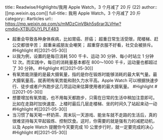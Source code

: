 title:: Readwise/Highlights/我用 Apple Watch，3 个月减了 20 斤 (22)
author:: [[mp.weixin.qq.com]]
full-title:: 我用 Apple Watch，3 个月减了 20 斤
category:: #articles
url:: https://mp.weixin.qq.com/s/mMDzCinVBkh5s6rar3LVHw?cmdid=XTBUDUYLPLF483

- 超重会导致各种身体疾病，比如胃癌、肝癌；
  超重日常生活受限，爬楼梯、赶公交都很辛苦；
  超重亲戚朋友会嘲笑；
  超重穿衣服不好看，社交会被排斥。 #Highlight #[[2021-05-30]]
- 以我为例，设置的是每日消耗 500 千卡、运动 30 分钟、每小时站立 1 分钟 12 次。而实践中，每日的消耗量基本都在 800～1000 千卡，运动量也都超过了 30 分钟。 #Highlight #[[2021-05-30]]
- 有氧势能测量的是最大摄氧量，指的是你在锻炼时能够消耗的最大氧气量。最大摄氧量高，就表明有氧势能和耐久力水平高。Apple Watch 可以根据快速步行、徒步或者户外跑步这几项运动来估算使用者的最大摄氧量。 #Highlight #[[2021-05-30]]
- 想要增加有氧势能，也不用每天都跑步，只需在日常的生活中稍加注意即可。比如在走路时加快速度、上楼时最后几层走楼梯、坐的时间久了站起来动一动 #Highlight #[[2021-05-30]]
- 当习惯了每天喝一杯奶茶、周末玩一天游戏、能坐车就不走路的生活后，真的很难坚持每天早起锻炼、控制饮食。这时，你需要的就是强有力的减肥动机，以及 Apple Watch 提醒你今天要完成 10 公里步行时，就一定要完成的决心 #Highlight #[[2021-05-30]]